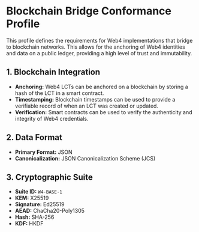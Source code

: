 # Blockchain Bridge Conformance Profile

This profile defines the requirements for Web4 implementations that bridge to blockchain networks. This allows for the anchoring of Web4 identities and data on a public ledger, providing a high level of trust and immutability.

## 1. Blockchain Integration

-   **Anchoring:** Web4 LCTs can be anchored on a blockchain by storing a hash of the LCT in a smart contract.
-   **Timestamping:** Blockchain timestamps can be used to provide a verifiable record of when an LCT was created or updated.
-   **Verification:** Smart contracts can be used to verify the authenticity and integrity of Web4 credentials.

## 2. Data Format

-   **Primary Format:** JSON
-   **Canonicalization:** JSON Canonicalization Scheme (JCS)

## 3. Cryptographic Suite

-   **Suite ID:** `W4-BASE-1`
-   **KEM:** X25519
-   **Signature:** Ed25519
-   **AEAD:** ChaCha20-Poly1305
-   **Hash:** SHA-256
-   **KDF:** HKDF



